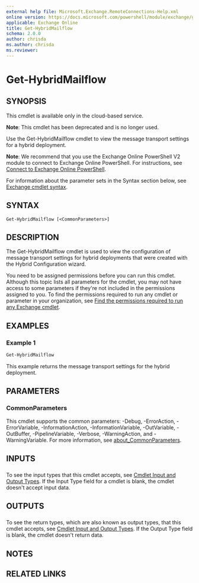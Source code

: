 ```yaml
---
external help file: Microsoft.Exchange.RemoteConnections-Help.xml
online version: https://docs.microsoft.com/powershell/module/exchange/get-hybridmailflow
applicable: Exchange Online
title: Get-HybridMailflow
schema: 2.0.0
author: chrisda
ms.author: chrisda
ms.reviewer:
---
```


# Get-HybridMailflow

## SYNOPSIS
This cmdlet is available only in the cloud-based service.

**Note**: This cmdlet has been deprecated and is no longer used.

Use the Get-HybridMailflow cmdlet to view the message transport settings for a hybrid deployment.

**Note**: We recommend that you use the Exchange Online PowerShell V2 module to connect to Exchange Online PowerShell. For instructions, see [Connect to Exchange Online PowerShell](https://docs.microsoft.com/powershell/exchange/connect-to-exchange-online-powershell).

For information about the parameter sets in the Syntax section below, see [Exchange cmdlet syntax](https://docs.microsoft.com/powershell/exchange/exchange-cmdlet-syntax).

## SYNTAX

```
Get-HybridMailflow [<CommonParameters>]
```

## DESCRIPTION
The Get-HybridMailflow cmdlet is used to view the configuration of message transport settings for hybrid deployments that were created with the Hybrid Configuration wizard.

You need to be assigned permissions before you can run this cmdlet. Although this topic lists all parameters for the cmdlet, you may not have access to some parameters if they're not included in the permissions assigned to you. To find the permissions required to run any cmdlet or parameter in your organization, see [Find the permissions required to run any Exchange cmdlet](https://docs.microsoft.com/powershell/exchange/find-exchange-cmdlet-permissions).

## EXAMPLES

### Example 1
```powershell
Get-HybridMailflow
```

This example returns the message transport settings for the hybrid deployment.

## PARAMETERS

### CommonParameters
This cmdlet supports the common parameters: -Debug, -ErrorAction, -ErrorVariable, -InformationAction, -InformationVariable, -OutVariable, -OutBuffer, -PipelineVariable, -Verbose, -WarningAction, and -WarningVariable. For more information, see [about_CommonParameters](https://go.microsoft.com/fwlink/p/?LinkID=113216).

## INPUTS

###  
To see the input types that this cmdlet accepts, see [Cmdlet Input and Output Types](https://go.microsoft.com/fwlink/p/?linkId=616387). If the Input Type field for a cmdlet is blank, the cmdlet doesn't accept input data.

## OUTPUTS

###  
To see the return types, which are also known as output types, that this cmdlet accepts, see [Cmdlet Input and Output Types](https://go.microsoft.com/fwlink/p/?linkId=616387). If the Output Type field is blank, the cmdlet doesn't return data.

## NOTES

## RELATED LINKS
